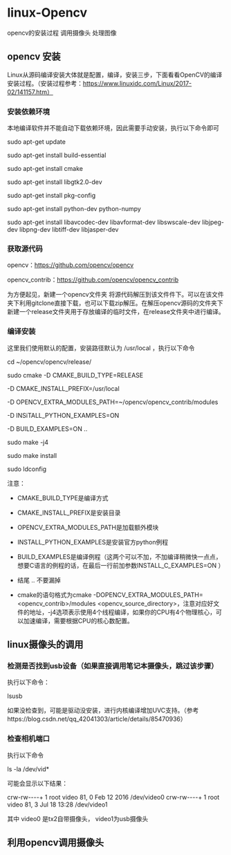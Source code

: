 # linux-Opencv

opencv的安装过程  调用摄像头 处理图像
## opencv 安装
Linux从源码编译安装大体就是配置，编译，安装三步，下面看看OpenCV的编译安装过程。（安装过程参考：https://www.linuxidc.com/Linux/2017-02/141157.htm）
### 安装依赖环境

本地编译软件并不能自动下载依赖环境，因此需要手动安装，执行以下命令即可

sudo apt-get update

sudo apt-get install build-essential

sudo apt-get install cmake

sudo apt-get install libgtk2.0-dev

sudo apt-get install pkg-config

sudo apt-get install python-dev python-numpy

sudo apt-get install libavcodec-dev libavformat-dev libswscale-dev libjpeg-dev libpng-dev libtiff-dev libjasper-dev


### 获取源代码

opencv：https://github.com/opencv/opencv 

opencv_contrib：https://github.com/opencv/opencv_contrib

为方便起见，新建一个opencv文件夹  将源代码解压到该文件件下。可以在该文件夹下利用gitclone直接下载，也可以下载zip解压。在解压opencv源码的文件夹下新建一个release文件夹用于存放编译的临时文件，在release文件夹中进行编译。

### 编译安装

这里我们使用默认的配置，安装路径默认为 /usr/local ，执行以下命令

cd ~/opencv/opencv/release/

sudo cmake -D CMAKE_BUILD_TYPE=RELEASE 
	
   -D CMAKE_INSTALL_PREFIX=/usr/local 
   
   -D OPENCV_EXTRA_MODULES_PATH=~/opencv/opencv_contrib/modules 
   
   -D INSiTALL_PYTHON_EXAMPLES=ON 
  
   -D BUILD_EXAMPLES=ON ..

sudo make -j4

sudo make install

sudo ldconfig

注意：
* CMAKE_BUILD_TYPE是编译方式

* CMAKE_INSTALL_PREFIX是安装目录

* OPENCV_EXTRA_MODULES_PATH是加载额外模块

* INSTALL_PYTHON_EXAMPLES是安装官方python例程

* BUILD_EXAMPLES是编译例程（这两个可以不加，不加编译稍微快一点点，想要C语言的例程的话，在最后一行前加参数INSTALL_C_EXAMPLES=ON ）

* 结尾  ..    不要漏掉

* cmake的语句格式为cmake -DOPENCV_EXTRA_MODULES_PATH=<opencv_contrib>/modules <opencv_source_directory>，注意对应好文件的地址，-j4选项表示使用4个线程编译，如果你的CPU有4个物理核心，可以加速编译，需要根据CPU的核心数配置。

## linux摄像头的调用

### 检测是否找到usb设备（如果直接调用笔记本摄像头，跳过该步骤）
执行以下命令：

lsusb

如果没检查到，可能是驱动没安装，进行内核编译增加UVC支持。（参考https://blog.csdn.net/qq_42041303/article/details/85470936）

### 检查相机端口

执行以下命令

ls -la /dev/vid* 

可能会显示以下结果：

crw-rw----+ 1 root video 81, 0 Feb 12  2016 /dev/video0
crw-rw----+ 1 root video 81, 3 Jul 18 13:28 /dev/video1

其中 video0 是tx2自带摄像头， video1为usb摄像头

## 利用opencv调用摄像头


